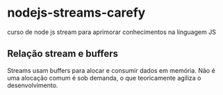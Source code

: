 # nodejs-streams-carefy
curso de node js stream para aprimorar conhecimentos na linguagem JS

## Relação stream e buffers

Streams usam buffers para alocar e consumir dados em memória. Não é uma alocação comum é sob demanda, o que teoricamente agiliza o desenvolvimento.
